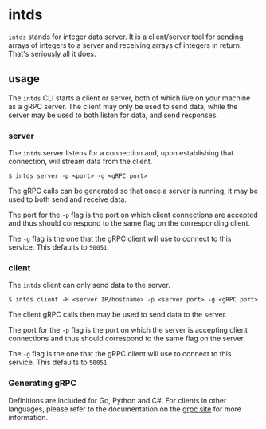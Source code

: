 # intds
`intds` stands for integer data server. It is a client/server tool for sending arrays of integers to a server and receiving arrays of integers in return. That's seriously all it does.

## usage
The `intds` CLI starts a client or server, both of which live on your machine as a gRPC server. The client may only be used to send data, while the server may be used to both listen for data, and send responses.

### server
The `intds` server listens for a connection and, upon establishing that connection, will stream data from the client. 
```
$ intds server -p <port> -g <gRPC port>
```
The gRPC calls can be generated so that once a server is running, it may be used to both send and receive data.

The port for the `-p` flag is the port on which client connections are accepted and thus should correspond to the same flag on the corresponding client. 

The `-g` flag is the one that the gRPC client will use to connect to this service. This defaults to `50051`.

### client
The `intds` client can only send data to the server.
```
$ intds client -H <server IP/hostname> -p <server port> -g <gRPC port>
```
The client gRPC calls then may be used to send data to the server.

The port for the `-p` flag is the port on which the server is accepting client connections and thus should correspond to the same flag on the server. 

The `-g` flag is the one that the gRPC client will use to connect to this service. This defaults to `50051`.

### Generating gRPC 

Definitions are included for Go, Python and C#. For clients in other languages, please refer to the documentation on the [grpc site](https://grpc.io) for more information.
